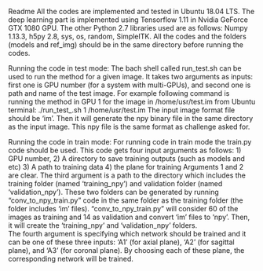 Readme
All the codes are implemented and tested in Ubuntu 18.04 LTS. The deep learning part is implemented using Tensorflow 1.11 in Nvidia GeForce GTX 1080 GPU. The other Python 2.7 libraries used are as follows: Numpy 1.13.3, h5py 2.8, sys, os, random, SimpleITK. 
All the codes and the folders (models and ref_img) should be in the same directory before running the codes. 

Running the code in test mode:
The bach shell called run_test.sh can be used to run the method for a given image. It takes two arguments as inputs: first one is GPU number (for a system with multi-GPUs), and second one is path and name of the test image. For example following command is running the method in GPU 1 for the image in /home/usr/test.im from Ubuntu terminal:
./run_test_.sh 1  /home/usr/test.im
The input image format file should be ‘im’. Then it will generate the npy binary file in the same directory as the input image. This npy file is the same format as challenge asked for.   

Running the code in train mode:
For running code in train mode the train.py code should be used. This code gets four input arguments as follows: 1) GPU number, 2) A directory to save training outputs (such as models and etc) 3) A path to training data 4) the plane for training 
Arguments 1 and 2 are clear. 
The third argument is a path to the directory which includes the training folder (named ‘training_npy’) and validation folder (named ‘validation_npy’). These two folders can be generated by running “conv_to_npy_train.py” code in the same folder as the training folder (the folder includes ‘im’ files). “conv_to_npy_train.py” will consider 60 of the images as training and 14 as validation and convert ‘im’ files to ‘npy’. Then, it will create the ‘training_npy’ and ‘validation_npy’ folders.  
The fourth argument is specifying which network should be trained and it can be one of these three inputs: ‘A1’ (for axial plane), ‘A2’ (for sagittal plane), and ‘A3’ (for coronal plane). By choosing each of these plane, the corresponding network will be trained.


